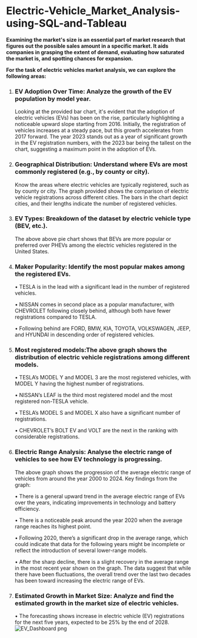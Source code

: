 # Electric-Vehicle_Market_Analysis-using-SQL-and-Tableau

**Examining the market's size is an essential part of market research that figures out the possible sales amount in a specific market. It aids companies in grasping the extent of demand, evaluating how saturated the market is, and spotting chances for expansion.**

**For the task of electric vehicles market analysis, we can explore the following areas:**

1.	### EV Adoption Over Time: Analyze the growth of the EV population by model year.
    Looking at the provided bar chart, it's evident that the adoption of electric vehicles (EVs) has been on the rise, particularly highlighting a noticeable upward slope starting from 2016. Initially, the 
    registration of vehicles increases at a steady pace, but this growth accelerates from 2017 forward. The year 2023 stands out as a year of significant growth in the EV registration numbers, with the 2023 bar 
    being the tallest on the chart, suggesting a maximum point in the adoption of EVs.


2.	### Geographical Distribution: Understand where EVs are most commonly registered (e.g., by county or city).
    Know the areas where electric vehicles are typically registered, such as by county or city. The graph provided shows the comparison of electric vehicle registrations across different cities. The bars in the 
    chart depict cities, and their lengths indicate the number of registered vehicles.


3.	### EV Types: Breakdown of the dataset by electric vehicle type (BEV, etc.).
    The above above pie chart shows that BEVs are more popular or preferred over PHEVs among the electric vehicles registered in the United States.


4. ### 	Maker Popularity: Identify the most popular makes among the registered EVs.
     •  TESLA is in the lead with a significant lead in the number of registered vehicles.

     •  NISSAN comes in second place as a popular manufacturer, with CHEVROLET following closely behind, although both have fewer registrations compared to TESLA.

     •  Following behind are FORD, BMW, KIA, TOYOTA, VOLKSWAGEN, JEEP, and HYUNDAI in descending order of registered vehicles.


5.	### Most registered models:The above graph shows the distribution of electric vehicle registrations among different models.

       •	TESLA’s MODEL Y and MODEL 3 are the most registered vehicles, with MODEL Y having the highest number of registrations.

       •	NISSAN’s LEAF is the third most registered model and the most registered non-TESLA vehicle.

       •	TESLA’s MODEL S and MODEL X also have a significant number of registrations.

       •	CHEVROLET’s BOLT EV and VOLT are the next in the ranking with considerable registrations.


6.	### Electric Range Analysis: Analyse the electric range of vehicles to see how EV technology is progressing.

    The above graph shows the progression of the average electric range of vehicles from around the year 2000 to 2024. Key findings from the graph:
  	
    •	There is a general upward trend in the average electric range of EVs over the years, indicating improvements in technology and battery efficiency.
  	
    •	There is a noticeable peak around the year 2020 when the average range reaches its highest point.
  	
    •	Following 2020, there’s a significant drop in the average range, which could indicate that data for the following years might be incomplete or reflect the introduction of several lower-range models.
  	
    •	After the sharp decline, there is a slight recovery in the average range in the most recent year shown on the graph.
        The data suggest that while there have been fluctuations, the overall trend over the last two decades has been toward increasing the electric range of EVs.

 
8. ### Estimated Growth in Market Size: Analyze and find the estimated growth in the market size of electric vehicles.
   •	The forecasting shows increase in electric vehicle (EV) registrations for the next five years, expected to be 25% by the end of 2028.
![EV_Dashboard png](https://github.com/siddharthnaik03/Electric-Vehicle_Market_Analysis-using-SQL-and-Tableau/assets/173901732/81362e97-2cb4-48ec-a00b-8968402dbbef)



   
